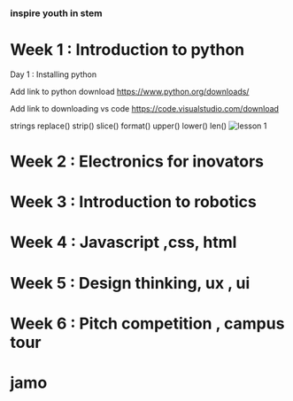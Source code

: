 ### inspire youth in stem

# Week 1 : Introduction to python
Day 1 : Installing python

Add link to python download
https://www.python.org/downloads/


Add link to downloading vs code
https://code.visualstudio.com/download


strings
      replace()
      strip()
      slice()
      format()
      upper()
      lower()
      len()
![lesson 1](./images/lesson1.PMG)

# Week 2 : Electronics for inovators

# Week 3 : Introduction to robotics

# Week 4 : Javascript ,css, html

# Week 5 : Design thinking, ux , ui

# Week 6 : Pitch competition , campus tour


      

# jamo
